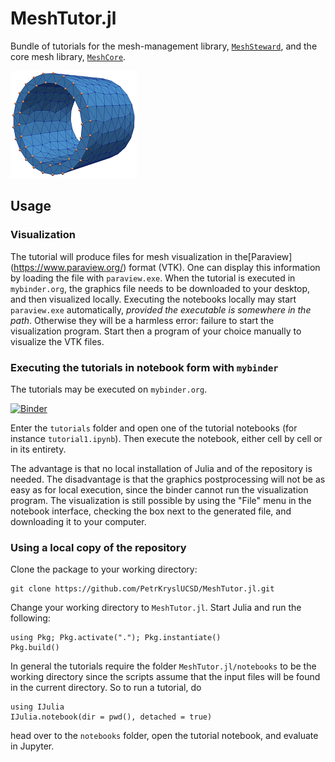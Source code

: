# MeshTutor.jl

Bundle of tutorials for the mesh-management library, [`MeshSteward`](https://github.com/PetrKryslUCSD/MeshSteward.jl.git), and the core mesh library, [`MeshCore`](https://github.com/PetrKryslUCSD/MeshCore.jl.git).

![Sample mesh](trunc_cyl_shell_0.png)

## Usage

### Visualization

The tutorial will produce files for mesh visualization in the[Paraview]
(https://www.paraview.org/) format (VTK). One can display this information by
loading the file with `paraview.exe`. When the tutorial is executed in
`mybinder.org`, the graphics file needs to be downloaded to your desktop, and
then visualized locally. Executing the notebooks locally may start
`paraview.exe` automatically, *provided the executable is somewhere in the
path*. Otherwise they will be a harmless error: failure to start the
visualization program. Start then a program of your choice manually to
visualize the VTK files.

### Executing the tutorials in notebook form with `mybinder`

The tutorials may be executed on `mybinder.org`. 

[![Binder](https://mybinder.org/badge_logo.svg)](https://mybinder.org/v2/gh/PetrKryslUCSD/MeshTutor.jl/master)

Enter the `tutorials` folder and open one of the tutorial notebooks (for instance `tutorial1.ipynb`). Then execute the notebook, either cell by cell or in its entirety.

The advantage is that no local installation of Julia and of the repository is needed. The disadvantage is that the graphics postprocessing will not be as easy as for local execution, since the binder cannot run the visualization program.  The visualization is still possible by using the "File" menu in the notebook interface, checking the box next to the generated file, and downloading it to your computer.


### Using a local copy of the repository

Clone the package to your working directory:
```
git clone https://github.com/PetrKryslUCSD/MeshTutor.jl.git
```

Change your working directory to `MeshTutor.jl`. Start Julia and run
the following:
```
using Pkg; Pkg.activate("."); Pkg.instantiate()
Pkg.build()
```

In general the tutorials require the folder `MeshTutor.jl/notebooks` to be the working directory since the scripts assume that the input files will be found in the current directory. So to run a tutorial, do
```
using IJulia    
IJulia.notebook(dir = pwd(), detached = true)
```
head over to the `notebooks` folder, open the tutorial notebook, and evaluate in Jupyter.


